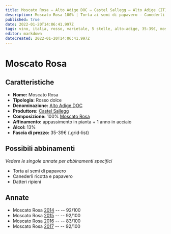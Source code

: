 ```yaml
---
title: Moscato Rosa – Alto Adige DOC – Castel Sallegg – Alto Adige (IT) – 35-39€ – 2★-5★Untitled Page
description: Moscato Rosa 100% | Torta ai semi di papavero – Canederli ricotta e papavero – Datteri ripieni
published: true
date: 2022-01-20T14:06:41.997Z
tags: vino, italia, rosso, varietale, 5 stelle, alto-adige, 35-39€, moscato rosa, torta ai semi di papavero, canederli ricotta e papavero, datteri ripieni
editor: markdown
dateCreated: 2022-01-20T14:06:41.997Z
---
```


# Moscato Rosa

## Caratteristiche
- **Nome:** Moscato Rosa
- **Tipologia:** Rosso dolce
- **Denominazione:** [Alto Adige DOC](/denominazioni/Italia/Alto-Adige/DOC/Alto-Adige)
- **Produttore:** [Castel Sallegg](/produttori/Italia/Alto-Adite/Castel-Sallegg) 
- **Composizione:** 100% [Moscato Rosa](/vitigni/Italia/bacca-nera/moscato-rosa)
- **Affinamento:** appassimento in pianta + 1 anno in acciaio
- **Alcol:** 13%
- **Fascia di prezzo:** 35-39€
{.grid-list}



## Possibili abbinamenti
*Vedere le singole annate per abbinamenti specifici*

- Torta ai semi di papavero   
- Canederli ricotta e papavero
- Datteri ripieni

## Annate
- Moscato Rosa [2014](vini/italia/alto-adige/Castel-Sallegg/Moscato-Rosa/2014) -- <span class="star-5"></span> -- 92/100
- Moscato Rosa [2015](vini/italia/alto-adige/Castel-Sallegg/Moscato-Rosa/2015) -- <span class="star-5"></span> -- 92/100
- Moscato Rosa [2016](vini/italia/alto-adige/Castel-Sallegg/Moscato-Rosa/2016) -- <span class="star-2"></span> -- 83/100
- Moscato Rosa [2017](vini/italia/alto-adige/Castel-Sallegg/Moscato-Rosa/2017) -- <span class="star-5"></span> -- 92/100

